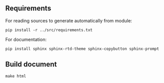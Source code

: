 ## Requirements

For reading sources to generate automatically from module:

```
pip install -r ../src/requirements.txt
```

For documentation:

```
pip install sphinx sphinx-rtd-theme sphinx-copybutton sphinx-prompt
```

## Build document

```
make html
```
